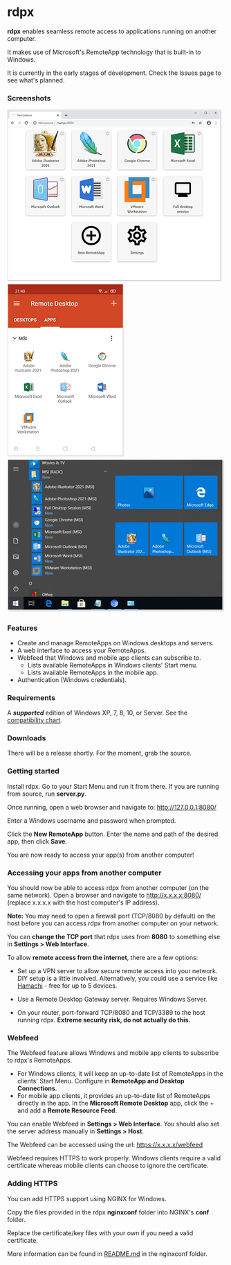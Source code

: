 # rdpx

**rdpx** enables seamless remote access to applications running on another computer.

It makes use of Microsoft's RemoteApp technology that is built-in to Windows.

It is currently in the early stages of development. Check the Issues page to see what's planned.




### Screenshots

![](docimg/rdpx-desktop.png)![](docimg/rdpx-android.png)
![](docimg/radc-win10start.png)



### Features

* Create and manage RemoteApps on Windows desktops and servers.
* A web interface to access your RemoteApps.
* Webfeed that Windows and mobile app clients can subscribe to.
  * Lists available RemoteApps in Windows clients' Start menu.
  * Lists available RemoteApps in the mobile app.
* Authentication (Windows credentials).



### Requirements

A ***supported*** edition of Windows XP, 7, 8, 10, or Server. See the [compatibility chart](https://github.com/kimmknight/remoteapptool/wiki/Windows-Compatibility).



### Downloads

There will be a release shortly. For the moment, grab the source.



### Getting started

Install rdpx. Go to your Start Menu and run it from there. If you are running from source, run **server.py**.

Once running, open a web browser and navigate to: http://127.0.0.1:8080/

Enter a Windows username and password when prompted.

Click the **New RemoteApp** button. Enter the name and path of the desired app, then click **Save**.

You are now ready to access your app(s) from another computer!



### Accessing your apps from another computer

You should now be able to access rdpx from another computer (on the same network).
Open a browser and navigate to http://x.x.x.x:8080/ (replace x.x.x.x with the host computer's IP address).

**Note:** You may need to open a firewall port (TCP/8080 by default) on the host before you can access rdpx from another computer on your network.

You can **change the TCP port** that rdpx uses from **8080** to something else in **Settings > Web Interface**.

To allow **remote access from the internet**, there are a few options:

* Set up a VPN server to allow secure remote access into your network.
  DIY setup is a little involved. Alternatively, you could use a service like [Hamachi](https://www.vpn.net/) - free for up to 5 devices.

* Use a Remote Desktop Gateway server.
  Requires Windows Server.

* On your router, port-forward TCP/8080 and TCP/3389 to the host running rdpx.
  **Extreme security risk, do not actually do this.**

  

### Webfeed

The Webfeed feature allows Windows and mobile app clients to subscribe to rdpx's RemoteApps.

* For Windows clients, it will keep an up-to-date list of RemoteApps in the clients' Start Menu.
  Configure in **RemoteApp and Desktop Connections**.
* For mobile app clients, it provides an up-to-date list of RemoteApps directly in the app.
  In the **Microsoft Remote Desktop** app, click the + and add a **Remote Resource Feed**.

You can enable Webfeed in **Settings > Web Interface**. You should also set the server address manually in **Settings > Host**.

The Webfeed can be accessed using the url: https://x.x.x.x/webfeed

Webfeed requires HTTPS to work properly. Windows clients require a valid certificate whereas mobile clients can choose to ignore the certificate.



### Adding HTTPS

You can add HTTPS support using NGINX for Windows.

Copy the files provided in the rdpx **nginxconf** folder into NGINX's **conf** folder.

Replace the certificate/key files with your own if you need a valid certificate.

More information can be found in [README.md](nginxconf/README.md) in the nginxconf folder.
